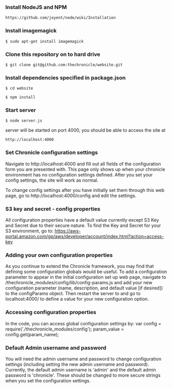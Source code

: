### Install NodeJS and NPM

    https://github.com/joyent/node/wiki/Installation

### Install imagemagick

    $ sudo apt-get install imagemagick

### Clone this repository on to hard drive

    $ git clone git@github.com:thechronicle/website.git

### Install dependencies specified in package.json

    $ cd website

    $ npm install

### Start server

    $ node server.js

server will be started on port 4000, you should be able to access the site at

    http://localhost:4000

### Set Chronicle configuration settings

Navigate to http://localhost:4000 and fill out all fields of the configuration form you are presented with. This page only shows up when your chronicle environment has no configuration settings defined. After you set your config settings, the site will work as normal.

To change config settings after you have initially set them through this web page, go to http://localhost:4000/config and edit the settings.

### S3 key and secret - config properties

All configuration properties have a default value currently except S3 Key and Secret due to their secure nature. To find the Key and Secret for your S3 environment, go to: https://aws-portal.amazon.com/gp/aws/developer/account/index.html?action=access-key

### Adding your own configuration properties

As you continue to extend the Chronicle framework, you may find that defining some configuration globals would be useful. To add a configuration parameter to appear in the initial configuration set up web page, navigate to /thechronicle_modules/config/lib/config-params.js and add your new configuration parameter (name, description, and default value [if desired]) to the configParams object. Then restart the server to and go to localhost:4000/ to define a value for your new configuration option.

### Accessing configuration properties

In the code, you can access global configuration settings by:
	var config = require('./thechronicle_modules/config');
	param_value = config.get(param_name);

### Default Admin username and password

You will need the admin username and password to change configuration settings (including setting the new admin username and password). Currently, the default admin username is 'admin' and the default admin password is 'chronicle'. These should be changed to more secure strings when you set the configuration settings.
